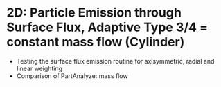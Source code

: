 # 2D: Particle Emission through Surface Flux, Adaptive Type 3/4 = constant mass flow (Cylinder)
* Testing the surface flux emission routine for axisymmetric, radial and linear weighting
* Comparison of PartAnalyze: mass flow